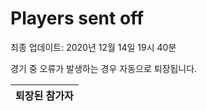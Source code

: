 # Players sent off
최종 업데이트: 2020년 12월 14일 19시 40분


경기 중 오류가 발생하는 경우 자동으로 퇴장됩니다.


| 퇴장된 참가자 |
|:---:|